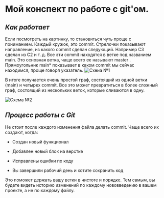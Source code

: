 # Мой конспект по работе с git'ом.

## *Как работает*

Если посмотреть на картинку, то становиться чуть проще с пониманием. Каждый кружок, это commit. Стрелочки показывают направление, из какого commit сделан следующий. Например C3 сделан из С2 и т. д. Все эти commit находятся в ветке под названием main. Это основная ветка, чаще всего ее называют master . Прямоугольник main* показывает в каком commit мы сейчас находимся, проще говоря указатель.
![Схеиа №1](1)

В итоге получается очень простой граф, состоящий из одной ветки (main) и четырех commit. Все это может превратиться в более сложный граф, состоящий из нескольких веток, которые сливаются в одну.

![Схема №2](2)

## *Процесс работы с Git*
Не стоит после каждого изменения файла делать commit. Чаще всего их создают, когда:
 * Создан новый функционал

 * Добавлен новый блок на верстке

 * Исправлены ошибки по коду

 * Вы завершили рабочий день и хотите сохранить код

 Это поможет держать вашу ветки в чистоте и порядке. Тем самым, вы будете видеть историю изменений по каждому нововведению в вашем проекте, а не по каждому файлу.
